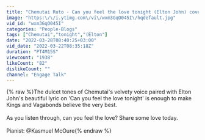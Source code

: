 ```yaml
---
title: "Chemutai Ruto - Can you feel the love tonight (Elton John) cover"
image: "https:\/\/i.ytimg.com\/vi\/wxm3GqO045I\/hqdefault.jpg"
vid_id: "wxm3GqO045I"
categories: "People-Blogs"
tags: ["Chemutai","tonight","(Elton"]
date: "2022-03-28T08:40:25+03:00"
vid_date: "2022-03-22T08:35:18Z"
duration: "PT4M15S"
viewcount: "1938"
likeCount: "82"
dislikeCount: ""
channel: "Engage Talk"
---
```

{% raw %}The dulcet tones of Chemutai's velvety voice paired with Elton John's beautiful lyric on 'Can you feel the love tonight' is enough to make Kings and Vagabonds believe the very best. <br /><br />As you listen through, can you feel the love? Share some love today.<br /><br />Pianist: @Kasmuel McOure{% endraw %}
